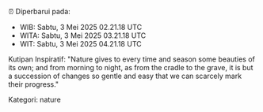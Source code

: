 ⏰ Diperbarui pada:
- WIB: Sabtu, 3 Mei 2025 02.21.18 UTC
- WITA: Sabtu, 3 Mei 2025 03.21.18 UTC
- WIT: Sabtu, 3 Mei 2025 04.21.18 UTC

Kutipan Inspiratif:
"Nature gives to every time and season some beauties of its own; and from morning to night, as from the cradle to the grave, it is but a succession of changes so gentle and easy that we can scarcely mark their progress."


Kategori: nature

